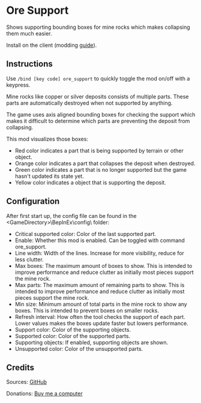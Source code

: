 # Ore Support

Shows supporting bounding boxes for mine rocks which makes collapsing them much easier.

Install on the client (modding [guide](https://youtu.be/L9ljm2eKLrk)).

## Instructions

Use `/bind [key code] ore_support` to quickly toggle the mod on/off with a keypress.

Mine rocks like copper or silver deposits consists of multiple parts. These parts are automatically destroyed when not supported by anything.

The game uses axis aligned bounding boxes for checking the support which makes it difficult to determine which parts are preventing the deposit from collapsing.

This mod visualizes those boxes:

- Red color indicates a part that is being supported by terrain or other object.
- Orange color indicates a part that collapses the deposit when destroyed.
- Green color indicates a part that is no longer supported but the game hasn't updated its state yet.
- Yellow color indicates a object that is supporting the deposit.

## Configuration

After first start up, the config file can be found in the \<GameDirectory\>\BepInEx\config\ folder:

- Critical supported color: Color of the last supported part.
- Enable: Whether this mod is enabled. Can be toggled with command ore_support.
- Line width: Width of the lines. Increase for more visibility, reduce for less clutter.
- Max boxes: The maximum amount of boxes to show. This is intended to improve performance and reduce clutter as initially most pieces support the mine rock.
- Max parts: The maximum amount of remaining parts to show. This is intended to improve performance and reduce clutter as initially most pieces support the mine rock.
- Min size: Minimum amount of total parts in the mine rock to show any boxes. This is intended to prevent boxes on smaller rocks.
- Refresh interval: How often the tool checks the support of each part. Lower values makes the boxes update faster but lowers performance.
- Support color: Color of the supporting objects.
- Supported color: Color of the supported parts.
- Supporting objects: If enabled, supporting objects are shown.
- Unsupported color: Color of the unsupported parts.

## Credits

Sources: [GitHub](https://github.com/JereKuusela/valheim-ore_support)

Donations: [Buy me a computer](https://www.buymeacoffee.com/jerekuusela)
 
